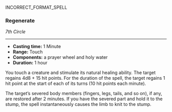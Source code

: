 INCORRECT_FORMAT_SPELL
### Regenerate
*7th Circle*
___
- **Casting time:** 1 Minute
- **Range:** Touch
- **Components:** a prayer wheel and holy water
- **Duration:** 1 hour

You touch a creature and stimulate its natural healing ability.
The target regains 4d8 + 15 hit points. For the duration of the spell, the target regains 1 hit point at the start of each of its turns (10 hit points each minute).

The target’s severed body members (fingers, legs, tails, and so on), if any, are restored after 2 minutes. If you have the severed part and hold it to the stump, the spell instantaneously causes the limb to knit to the stump.
